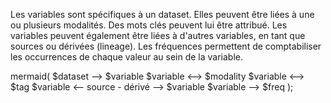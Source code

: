 Les variables sont spécifiques à un dataset.
Elles peuvent être liées à une ou plusieurs modalités.
Des mots clés peuvent lui être attribué.
Les variables peuvent également être liées à d'autres variables, en tant que sources ou dérivées (lineage).
Les fréquences permettent de comptabiliser les occurrences de chaque valeur au sein de la variable.

mermaid(
$dataset --> $variable
$variable <--> $modality
$variable <--> $tag
$variable <-- source - dérivé --> $variable
$variable --> $freq
);

